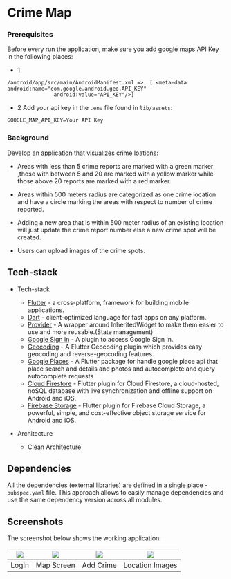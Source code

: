 # Crime Map
### Prerequisites

Before every run the application, make sure you add google maps API Key in  the following places:

* 1
```shell script
/android/app/src/main/AndroidManifest.xml =>  [ <meta-data android:name="com.google.android.geo.API_KEY"
               android:value="API_KEY"/>]
```
* 2 Add your api key in the  `.env` file found in `lib/assets`:

```shell script
GOOGLE_MAP_API_KEY=Your API Key
```

### Background

Develop an application that visualizes crime loations:

* Areas with less than 5 crime reports are marked with a green marker ,those with between 5 and 20 are marked with a yellow marker while those above 20 reports are marked with a red marker.

* Areas within 500 meters radius are categorized as one crime location and have a circle marking the areas with respect to number of crime reported.

* Adding a new area that is within 500 meter radius of an existing location will just update the crime report number else a new crime spot will be created.

* Users can upload images of the crime spots.


## Tech-stack

* Tech-stack
    * [Flutter](http://flutter.dev/) - a cross-platform, framework for building mobile applications.
    * [Dart](http://dart.dev/) - client-optimized language for fast apps on any platform.
    * [Provider](https://pub.dev/packages/provider) - A wrapper around InheritedWidget to make them easier to use and more reusable.(State management)
    * [Google Sign in](https://pub.dev/packages/google_sign_in) - A plugin to access Google Sign in.
    * [Geocoding](https://pub.dev/packages/geocoding) - A Flutter Geocoding plugin which provides easy geocoding and reverse-geocoding features.
    * [Google Places](https://pub.dev/packages/google_place) - A Flutter package for handle google place api that place search and details and photos and autocomplete and query autocomplete requests
    * [Cloud Firestore](https://pub.dev/packages/cloud_firestore) - Flutter plugin for Cloud Firestore, a cloud-hosted, noSQL database with live synchronization and offline support on Android and iOS.
    * [Firebase Storage](https://pub.dev/packages/firebase_storage) - Flutter plugin for Firebase Cloud Storage, a powerful, simple, and cost-effective object storage service for Android and iOS.
    

* Architecture
    * Clean Architecture

## Dependencies

All the dependencies (external libraries) are defined in a single place - `pubspec.yaml` file. This approach allows to easily manage dependencies and use the same dependency version across all modules.

## Screenshots

The screenshot below shows the working application:

|<image src="screenshots/1.jpg"> | <image src="screenshots/2.jpg"> | <image src="screenshots/3.jpg">| <image src="screenshots/4.jpg">|
|:---:|:---:|:---:|:---:|
|LogIn|Map Screen|Add Crime|Location Images|



